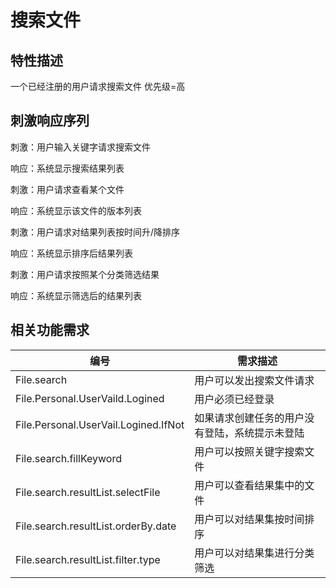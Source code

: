 # 搜索文件
## 特性描述
一个已经注册的用户请求搜索文件
优先级=高
## 刺激响应序列
刺激：用户输入关键字请求搜索文件

响应：系统显示搜索结果列表

刺激：用户请求查看某个文件

响应：系统显示该文件的版本列表

刺激：用户请求对结果列表按时间升/降排序

响应：系统显示排序后结果列表

刺激：用户请求按照某个分类筛选结果

响应：系统显示筛选后的结果列表

## 相关功能需求

| 编号 | 需求描述 |
| --- | --- |
| File.search| 用户可以发出搜索文件请求 |
| File.Personal.UserVaild.Logined | 用户必须已经登录 |
| File.Personal.UserVail.Logined.IfNot | 如果请求创建任务的用户没有登陆，系统提示未登陆 |
| File.search.fillKeyword|用户可以按照关键字搜索文件|
| File.search.resultList.selectFile| 用户可以查看结果集中的文件|
| File.search.resultList.orderBy.date| 用户可以对结果集按时间排序|
| File.search.resultList.filter.type| 用户可以对结果集进行分类筛选|
